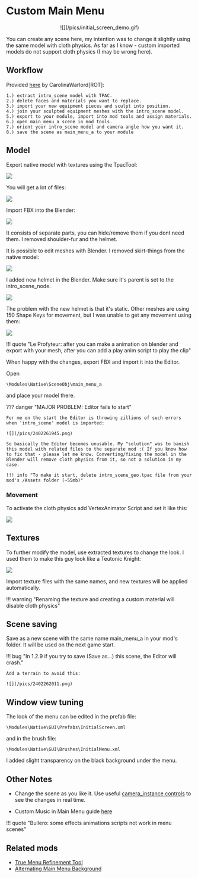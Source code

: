 # Custom Main Menu

<center>
![](/pics/initial_screen_demo.gif)
</center>

You can create any scene here, my intention was to change it slightly using the same model with cloth physics. As far as I know - custom imported models do not support cloth physics (I may be wrong here).

## Workflow

Provided [here](https://discord.com/channels/411286129317249035/761302555308720148/997136349289267260) by CarolinaWarlord[ROT]:

    1.) extract intro_scene model with TPAC.
    2.) delete faces and materials you want to replace.
    3.) import your new equipment pieces and sculpt into position.
    4.) join your sculpted equipment meshes with the intro_scene model.
    5.) export to your module, import into mod tools and assign materials.
    6.) open main_menu_a scene in mod tools.
    7.) orient your intro_scene model and camera angle how you want it.
    8.) save the scene as main_menu_a to your module

## Model

Export native model with textures using the TpacTool:

![](/pics/2402261842.png)

You will get a lot of files:

![](/pics/2402261848.png)

Import FBX into the Blender:

![](/pics/2402261844.png)

It consists of separate parts, you can hide/remove them if you dont need them. I removed shoulder-fur and the helmet.

It is possible to edit meshes with Blender. I removed skirt-things from the native model:

![](/pics/2402261850.png)

I added new helmet in the Blender. Make sure it's parent is set to the intro_scene_node.

![](/pics/2402261853.png)

The problem with the new helmet is that it's static. Other meshes are using 150 Shape Keys for movement, but I was unable to get any movement using them:

![](/pics/2402261859.png)

!!! quote "Le Profyteur: after you can make a animation on blender and export with your mesh, after you can add a play anim script to play the clip"

When happy with the changes, export FBX and import it into the Editor.

Open

    \Modules\Native\SceneObj\main_menu_a

and place your model there. 

??? danger "MAJOR PROBLEM: Editor fails to start"

    For me on the start the Editor is throwing zillions of such errors when 'intro_scene' model is imported:

    ![](/pics/2402261945.png)

    So basically the Editor becomes unusable. My "solution" was to banish this model with related files to the separate mod :( If you know how to fix that - please let me know. Converting/fixing the model in the Blender will remove cloth physics from it, so not a solution in my case.

    !!! info "To make it start, delete intro_scene_geo.tpac file from your mod's /Assets folder (~55mb)"

### Movement

To activate the cloth physics add VertexAnimator Script and set it like this:

![](/pics/2402262008.png)


## Textures

To further modify the model, use extracted textures to change the look. I used them to make this guy look like a Teutonic Knight:

![](/pics/2402261950.png)

Import texture files with the same names, and new textures will be applied automatically.

!!! warning "Renaming the texture and creating a custom material will disable cloth physics"

## Scene saving

Save as a new scene with the same name main_menu_a in your mod's folder. It will be used on the next game start.

!!! bug "In 1.2.9 if you try to save (Save as...) this scene, the Editor will crash."

    Add a terrain to avoid this:

    ![](/pics/2402262011.png)


## Window view tuning

The look of the menu can be edited in the prefab file:

    \Modules\Native\GUI\Prefabs\InitialScreen.xml

and in the brush file:

    \Modules\Native\GUI\Brushes\InitialMenu.xml

I added slight transparency on the black background under the menu.

## Other Notes

* Change the scene as you like it. Use useful [camera_instance controls](/editor/scenes/#camera-instance) to see the changes in real time.

* Custom Music in Main Menu guide [here](/modding/sound/#custom-music-in-main-menu)

!!! quote "Bullero: some effects animations scripts not work in menu scenes"


## Related mods

* [True Menu Refinement Tool](https://www.nexusmods.com/mountandblade2bannerlord/mods/5233)
* [Alternating Main Menu Background](https://www.nexusmods.com/mountandblade2bannerlord/mods/2885)
